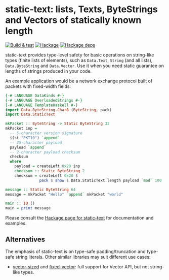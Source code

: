 # static-text: lists, Texts, ByteStrings and Vectors of statically known length

[![Build & test](https://github.com/dzhus/static-text/workflows/Build%20&%20test/badge.svg)](https://github.com/dzhus/static-text/actions)
[![Hackage](https://img.shields.io/hackage/v/static-text.svg?colorB=5e5184&style=flat)](https://hackage.haskell.org/package/static-text)
[![Hackage deps](https://img.shields.io/hackage-deps/v/static-text.svg)](http://packdeps.haskellers.com/feed?needle=static-text)

static-text provides type-level safety for basic operations on
string-like types (finite lists of elements), such as `Data.Text`,
`String` (and all lists), `Data.ByteString` and `Data.Vector`. Use it
when you need static guarantee on lengths of strings produced in your
code.

An example application would be a network exchange protocol built of
packets with fixed-width fields:

```haskell
{-# LANGUAGE DataKinds #-}
{-# LANGUAGE OverloadedStrings #-}
{-# LANGUAGE TemplateHaskell #-}
import Data.ByteString.Char8 (ByteString, pack)
import Data.StaticText

mkPacket :: ByteString -> Static ByteString 32
mkPacket inp =
  -- 5-character version signature
  $(st "PKT10") `append`
  -- 25-character payload
  payload `append`
  -- 2-character payload checksum
  checksum
  where
    payload = createLeft 0x20 inp
    checksum :: Static ByteString 2
    checksum = createLeft 0x20 $
               pack $ show $ Data.StaticText.length payload `mod` 100

message :: Static ByteString 64
message = mkPacket "Hello" `append` mkPacket "world"

main :: IO ()
main = print message
```

Please consult the [Hackage page for static-text][hackage-doc] for
documentation and examples.

## Alternatives

The emphasis of static-text is on type-safe padding/truncation and
type-safe string literals. Other similar libraries may suit different
use cases:

- [vector-sized][] and [fixed-vector][]: full support for Vector API,
  but not string-like types.

[hackage-doc]: http://hackage.haskell.org/package/static-text/docs/Data-StaticText.html

[fixed-vector]:  https://hackage.haskell.org/package/fixed-vector

[vector-sized]: https://hackage.haskell.org/package/vector-sized
